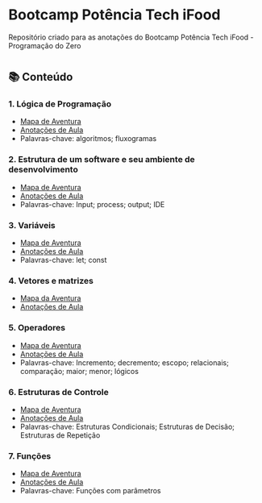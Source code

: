 # Bootcamp Potência Tech iFood
Repositório criado para as anotações do Bootcamp Potência Tech iFood - Programação do Zero
#
## 📚 Conteúdo

### 1. Lógica de Programação
- [Mapa de Aventura](https://helpful-jump-17b.notion.site/Algoritmos-fd3cb94523b142d08b983d456e94668c)
- [Anotações de Aula](https://github.com/raquelbarbieri/Bootcamp-Potencia-Tech-iFood/blob/main/Logica-de-Programacao.md)
- Palavras-chave: algoritmos; fluxogramas

### 2. Estrutura de um software e seu ambiente de desenvolvimento
- [Mapa de Aventura](https://helpful-jump-17b.notion.site/Estrutura-de-um-programa-37c961da5fea45b69538f4a365feb88a)
- [Anotações de Aula]()
- Palavras-chave: Input; process; output; IDE

### 3. Variáveis
- [Mapa de Aventura](https://helpful-jump-17b.notion.site/Tipos-de-dados-e-vari-veis-4fdc1ae1745a4b2b819d12cb4f51aaa1)
- [Anotações de Aula]()
- Palavras-chave: let; const

### 4. Vetores e matrizes
- [Mapa da Aventura](https://helpful-jump-17b.notion.site/Vetores-e-matrizes-1f6b429fcc5e4bf9b274d8d75e909faa)
- [Anotações de Aula]()

### 5. Operadores
- [Mapa de Aventura](https://helpful-jump-17b.notion.site/6d547815828e443a9afa84e3d139a4ad?v=3302d08abd7c406da4728603695f601c)
- [Anotações de Aula]()
- Palavras-chave: Incremento; decremento; escopo; relacionais; comparação; maior; menor; lógicos

### 6. Estruturas de Controle
- [Mapa de Aventura](https://helpful-jump-17b.notion.site/850715b46bfd4550b869dd769c0a77c2?v=1418310d1e464b76a4b7b5aea8b28b9f)
- [Anotações de Aula]()
- Palavras-chave: Estruturas Condicionais; Estruturas de Decisão; Estruturas de Repetição

### 7. Funções
- [Mapa de Aventura](https://helpful-jump-17b.notion.site/a89dca4f5c1c4b7d8b3af5ff482f326a?v=d1b6f367d4e24848b3052af00842142b)
- [Anotações de Aula]()
- Palavras-chave: Funções com parâmetros
